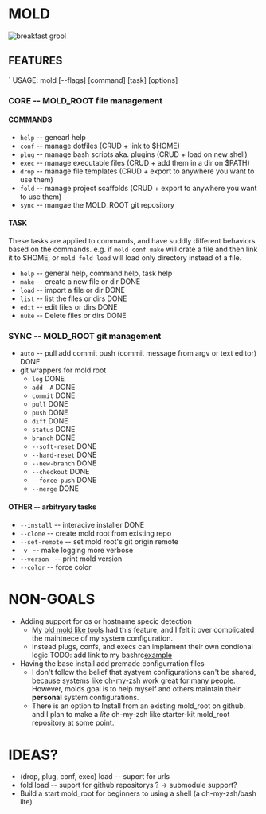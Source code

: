 # MOLD  
![breakfast grool](https://assets.slugbyte.com/github/github-header-00011.png)  

## FEATURES

` USAGE: mold [--flags] [command] [task] [options] 
### CORE -- MOLD\_ROOT file management 
#### COMMANDS
* `help` -- genearl help
* `conf` -- manage dotfiles (CRUD + link to $HOME)
* `plug` -- manage bash scripts aka. plugins (CRUD + load on new shell)
* `exec` -- manage executable files (CRUD + add them in a dir on $PATH)
* `drop` -- manage file templates (CRUD + export to anywhere you want to use them)
* `fold` -- manage project scaffolds (CRUD + export to anywhere you want to use them)
* `sync` -- mangae the MOLD\_ROOT git repository
#### TASK
These tasks are applied to commands, and have suddly different behaviors based on the 
commands. e.g. if `mold conf make` will crate a file and then link it to $HOME, or 
`mold fold load` will load only directory instead of a file.
* `help` -- general help, command help, task help 
* `make` -- create a new file or dir DONE
* `load` -- import a file or dir DONE
* `list` -- list the files or dirs DONE
* `edit` -- edit files or dirs DONE
* `nuke` -- Delete files or dirs DONE
### SYNC -- MOLD\_ROOT git management
* `auto` -- pull add commit push (commit message from argv or text editor) DONE
* git wrappers for mold root
    * `log` DONE
    * `add -A` DONE
    * `commit` DONE
    * `pull` DONE
    * `push` DONE 
    * `diff` DONE 
    * `status` DONE 
    * `branch` DONE 
    * `--soft-reset` DONE 
    * `--hard-reset` DONE 
    * `--new-branch` DONE 
    * `--checkout` DONE 
    * `--force-push` DONE 
    * `--merge` DONE 
#### OTHER -- arbitryary tasks
* `--install` -- interacive installer DONE
* `--clone` -- create mold root from existing repo
* `--set-remote` -- set mold root's git origin remote
* `-v ` -- make logging more verbose 
* `--verson ` -- print mold version
* `--color` -- force color

# NON-GOALS 
* Adding support for os or hostname specic detection
    * My [old mold like tools](https://github.com/slugbyte/mold/wiki/mold-prequels-and-their-lessons) had this feature, and I felt it over complicated the maintnece of my system configuration. 
    * Instead plugs, confs, and execs can implament their own condional logic TODO: add link to my bashrc[example]()
* Having the base install add premade configurration files
    * I don't follow the belief that systyem configurations can't be shared, because systems like [oh-my-zsh](https://ohmyz.sh/) work great for many people. However, molds goal is to help myself and others maintain their **personal** system configurations.
    * There is an option to Install from an existing mold_root on github, and I plan to make a *lite* oh-my-zsh like starter-kit mold_root repository at some point.

# IDEAS?
* (drop, plug, conf, exec) load -- suport for urls 
* fold load -- suport for github repositorys ? -> submodule support? 
* Build a start mold_root for beginners to using a shell (a oh-my-zsh/bash lite)
